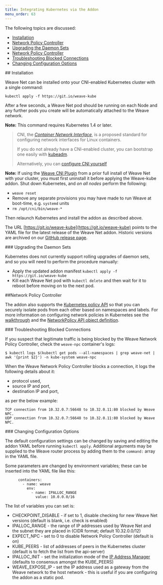 ```yaml
---
title: Integrating Kubernetes via the Addon
menu_order: 63
---
```


The following topics are discussed:

* [Installation](#install)
* [Network Policy Controller](#npc)
 * [Upgrading the Daemon Sets](#daemon-sets)
* [Network Policy Controller](#npc)
 * [Troubleshooting Blocked Connections](#blocked-connections)
 * [Changing Configuration Options](#configuration-options)


##<a name=”install”></a> Installation

Weave Net can be installed onto your CNI-enabled Kubernetes cluster
with a single command:

```
kubectl apply -f https://git.io/weave-kube
```

After a few seconds, a Weave Net pod should be running on each
Node and any further pods you create will be automatically attached to the Weave
network.

**Note:** This command requires Kubernetes 1.4 or later.

> CNI, the [_Container Network Interface_](https://github.com/containernetworking/cni),
> is a proposed standard for configuring network interfaces for Linux
> containers.
>
> If you do not already have a CNI-enabled cluster, you can bootstrap
> one easily with
> [kubeadm](http://kubernetes.io/docs/getting-started-guides/kubeadm/).
>
> Alternatively, you can [configure CNI yourself](http://kubernetes.io/docs/admin/network-plugins/#cni)

**Note:** If using the [Weave CNI
Plugin](/site/cni-plugin.md) from a prior full install of Weave Net with your
cluster, you must first uninstall it before applying the Weave-kube addon.
Shut down Kubernetes, and _on all nodes_ perform the following:

 * `weave reset`
 * Remove any separate provisions you may have made to run Weave at
   boot-time, e.g. `systemd` units
 * `rm /opt/cni/bin/weave-*`

Then relaunch Kubernetes and install the addon as described
above.

The URL [https://git.io/weave-kube](https://git.io/weave-kube) points
to the YAML file for the latest release of the Weave Net addon.
Historic versions are archived on our [GitHub release
page](https://github.com/weaveworks/weave/releases).

###<a name=”daemon-sets”></a> Upgrading the Daemon Sets

Kubernetes does not currently support rolling upgrades of daemon sets,
and so you will need to perform the procedure manually:

* Apply the updated addon manifest `kubectl apply -f https://git.io/weave-kube`
* Kill each Weave Net pod with `kubectl delete` and then wait for it to reboot before moving on to the next pod.

##<a name="npc"></a>Network Policy Controller

The addon also supports the [Kubernetes policy
API](http://kubernetes.io/docs/user-guide/networkpolicies/) so that
you can securely isolate pods from each other based on namespaces and
labels. For more information on configuring network policies in
Kubernetes see the
[walkthrough](http://kubernetes.io/docs/getting-started-guides/network-policy/walkthrough/)
and the [NetworkPolicy API object
definition](http://kubernetes.io/docs/api-reference/extensions/v1beta1/definitions/#_v1beta1_networkpolicy).

###<a name=”blocked-connections”></a> Troubleshooting Blocked Connections

If you suspect that legitimate traffic is being blocked by the Weave Network Policy Controller, check the `weave-npc` container's logs:

```
$ kubectl logs $(kubectl get pods --all-namespaces | grep weave-net | awk '{print $2}') -n kube-system weave-npc
```

When the Weave Network Policy Controller blocks a connection, it logs the following details about it:

* protocol used, 
* source IP and port, 
* destination IP and port, 

as per the below example:

```
TCP connection from 10.32.0.7:56648 to 10.32.0.11:80 blocked by Weave NPC.
UDP connection from 10.32.0.7:56648 to 10.32.0.11:80 blocked by Weave NPC.
```

###<a name=”configuration-options”></a> Changing Configuration Options

The default configuration settings can be changed by saving and editing the
addon YAML before running `kubectl apply`. Additional arguments may be
supplied to the Weave router process by adding them to the `command:`
array in the YAML file.

Some parameters are changed by environment variables; these can be
inserted into the YAML file like this:

```
      containers:
        - name: weave
          env:
            - name: IPALLOC_RANGE
              value: 10.0.0.0/16
```

The list of variables you can set is:

* CHECKPOINT\_DISABLE - if set to 1, disable checking for new Weave Net
  versions (default is blank, i.e. check is enabled)
* IPALLOC\_RANGE - the range of IP addresses used by Weave Net
  and the subnet they are placed in (CIDR format; default 10.32.0.0/12)
* EXPECT\_NPC - set to 0 to disable Network Policy Controller (default is on)
* KUBE\_PEERS - list of addresses of peers in the Kubernetes cluster
  (default is to fetch the list from the api-server)
* IPALLOC\_INIT - set the initialization mode of the [IP Address
  Manager](/site/operational-guide/concepts.md#ip-address-manager)
  (defaults to consensus amongst the KUBE\_PEERS)
* WEAVE\_EXPOSE\_IP - set the IP address used as a gateway from the
  Weave network to the host network - this is useful if you are
  configuring the addon as a static pod.

